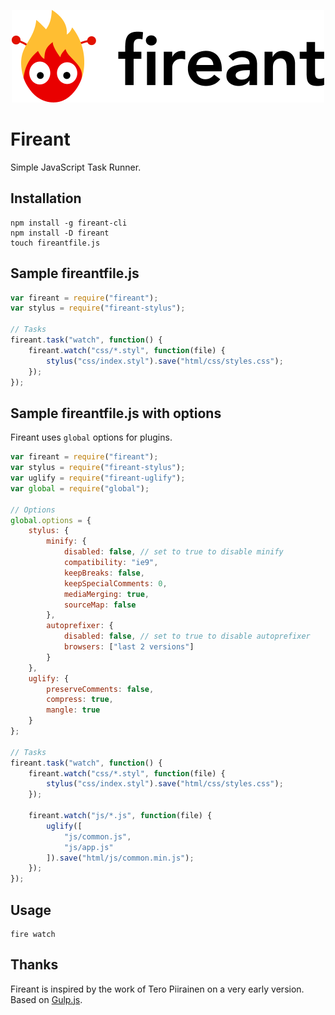 <p align="center"><img src="https://raw.githubusercontent.com/fireantjs/artwork/master/fireant-text-horizontal-small.png" width="500" height="148" alt="Fireant"></p>

# Fireant

Simple JavaScript Task Runner.

## Installation

```shell
npm install -g fireant-cli
npm install -D fireant
touch fireantfile.js
```

## Sample fireantfile.js

```javascript
var fireant = require("fireant");
var stylus = require("fireant-stylus");

// Tasks
fireant.task("watch", function() {
	fireant.watch("css/*.styl", function(file) {
    	stylus("css/index.styl").save("html/css/styles.css");
	});
});
```

## Sample fireantfile.js with options

Fireant uses ```global``` options for plugins.

```javascript
var fireant = require("fireant");
var stylus = require("fireant-stylus");
var uglify = require("fireant-uglify");
var global = require("global");

// Options
global.options = { 
    stylus: {
        minify: {
            disabled: false, // set to true to disable minify
            compatibility: "ie9",
            keepBreaks: false,
            keepSpecialComments: 0,
            mediaMerging: true,
            sourceMap: false
        },
        autoprefixer: {
            disabled: false, // set to true to disable autoprefixer
            browsers: ["last 2 versions"]
        }
    },
    uglify: {
        preserveComments: false,
        compress: true,
        mangle: true
    }
};

// Tasks
fireant.task("watch", function() {
	fireant.watch("css/*.styl", function(file) {
    	stylus("css/index.styl").save("html/css/styles.css");
	});

	fireant.watch("js/*.js", function(file) {
		uglify([
            "js/common.js",
            "js/app.js"
        ]).save("html/js/common.min.js");
    });
});
```
## Usage

```shell
fire watch
```

## Thanks

Fireant is inspired by the work of Tero Piirainen on a very early version. Based on [Gulp.js](https://github.com/gulpjs).
